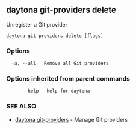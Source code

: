 ## daytona git-providers delete

Unregister a Git provider

```
daytona git-providers delete [flags]
```

### Options

```
  -a, --all   Remove all Git providers
```

### Options inherited from parent commands

```
      --help   help for daytona
```

### SEE ALSO

* [daytona git-providers](daytona_git-providers.md)	 - Manage Git providers

